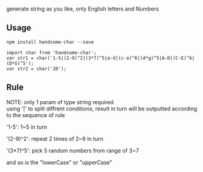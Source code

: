 generate string as you like, only English letters and Numbers

## Usage

```
npm install handsome-char --save
```

```
import char from 'handsome-char';
var str1 = char('1-5|(2-9)^2|(3*7)^5|a-d|(c-e)^6|(d*g)^5|A-D|(C-E)^6|(D*G)^5');
var str2 = char('20');
```

## Rule

NOTE: only 1 param of type string required\
using '|' to split diffrent conditions, result in turn will be outputted according to the sequence of rule

'1-5': 1~5 in turn

'(2-9)^2': repeat 2 times of 2~9 in turn

'(3*7)^5': pick 5 random numbers from range of 3~7

and so is the "lowerCase" or "upperCase"
